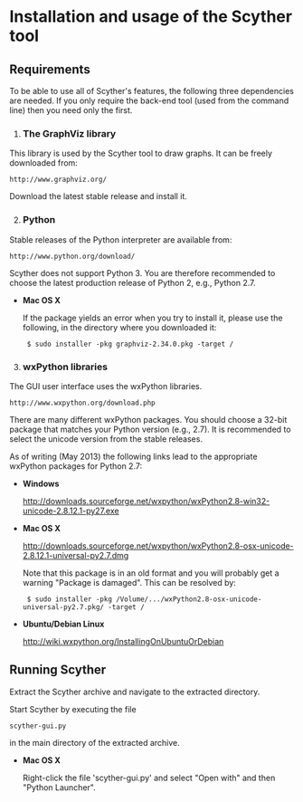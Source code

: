 Installation and usage of the Scyther tool
==========================================

Requirements
------------

To be able to use all of Scyther's features, the following three
dependencies are needed. If you only require the back-end tool (used
from the command line) then you need only the first.

1. ### The GraphViz library ###

  This library is used by the Scyther tool to draw graphs. It can be
  freely downloaded from:

	http://www.graphviz.org/

  Download the latest stable release and install it.


2. ### Python ###

  Stable releases of the Python interpreter are available from:

  	http://www.python.org/download/

  Scyther does not support Python 3. You are therefore recommended to
  choose the latest production release of Python 2, e.g., Python 2.7.

  *	**Mac OS X**
  
  	If the package yields an error when you try to install it,
  	please use the following, in the directory where you downloaded
  	it:
  	
  	```
  	 $ sudo installer -pkg graphviz-2.34.0.pkg -target /
  	```


3. ### wxPython libraries ###

  The GUI user interface uses the wxPython libraries.

	http://www.wxpython.org/download.php

  There are many different wxPython packages. You should choose a 32-bit
  package that matches your Python version (e.g., 2.7). It is
  recommended to select the unicode version from the stable releases.

  As of writing (May 2013) the following links lead to the appropriate
  wxPython packages for Python 2.7:

  *	**Windows**
  
   	http://downloads.sourceforge.net/wxpython/wxPython2.8-win32-unicode-2.8.12.1-py27.exe

  *	**Mac OS X**
  
   	http://downloads.sourceforge.net/wxpython/wxPython2.8-osx-unicode-2.8.12.1-universal-py2.7.dmg

   	Note that this package is in an old format and you will probably
   	get a warning "Package is damaged". This can be resolved by:
   	
   	```
   	 $ sudo installer -pkg /Volume/.../wxPython2.8-osx-unicode-universal-py2.7.pkg/ -target /
   	```

  *	**Ubuntu/Debian Linux**
  
   	http://wiki.wxpython.org/InstallingOnUbuntuOrDebian


Running Scyther
---------------

Extract the Scyther archive and navigate to the extracted directory.

Start Scyther by executing the file

  	scyther-gui.py

in the main directory of the extracted archive.

  *	**Mac OS X**
  
  	Right-click the file 'scyther-gui.py' and select "Open with" and
  	then "Python Launcher".


